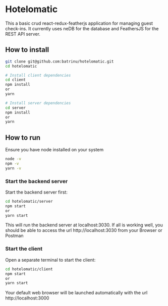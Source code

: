 # Hotelomatic

This a basic crud react-redux-featherjs application for managing guest check-ins. It currently uses neDB for the database and FeathersJS for the REST API server. 

##  How to install

```bash
git clone git@github.com:batrinu/hotelomatic.git
cd hotelomatic

# Install client dependencies
cd client
npm install
or
yarn

# Install server dependencies
cd server
npm install
or
yarn
```


## How to run
Ensure you have node installed on your system
```bash
node -v
npm -v
yarn -v
```

### Start the backend server
Start the backend server first:

```bash
cd hotelomatic/server
npm start
or
yarn start
```
This will run the backend server at localhost:3030. If all is working well, you should be able to access the url http://localhost:3030 from your Browser or Postman

### Start the client
Open a separate terminal to start the client:

```bash
cd hotelomatic/client
npm start
or
yarn start
```

Your default web browser will be launched automatically with the url http://localhost:3000

